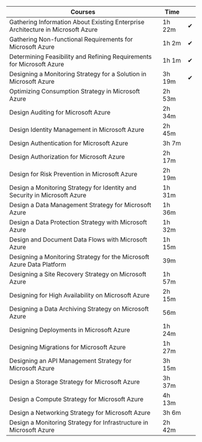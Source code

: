 
| Courses        | Time           |  |
| -------------  |-------------  | ----- |
|Gathering Information About Existing Enterprise Architecture in Microsoft Azure | 1h 22m | ✔ |
| Gathering Non-functional Requirements for Microsoft Azure| 1h 2m | ✔ |
| Determining Feasibility and Refining Requirements for Microsoft Azure| 1h 1m | ✔ |
| Designing a Monitoring Strategy for a Solution in Microsoft Azure| 3h 19m | ✔ |
| Optimizing Consumption Strategy in Microsoft Azure| 2h 53m | |
| Design Auditing for Microsoft Azure| 2h 34m | |
| Design Identity Management in Microsoft Azure| 2h 45m | |
| Design Authentication for Microsoft Azure| 3h 7m | |
| Design Authorization for Microsoft Azure| 2h 17m | |
| Design for Risk Prevention in Microsoft Azure| 2h 19m | |
| Design a Monitoring Strategy for Identity and Security in Microsoft Azure| 1h 31m | |
| Design a Data Management Strategy for Microsoft Azure| 1h 36m | |
| Design a Data Protection Strategy with Microsoft Azure| 1h 32m | |
| Design and Document Data Flows with Microsoft Azure| 1h 15m | |
| Designing a Monitoring Strategy for the Microsoft Azure Data Platform | 39m | |
| Designing a Site Recovery Strategy on Microsoft Azure| 1h 57m | |
| Designing for High Availability on Microsoft Azure| 2h 15m | |
| Designing a Data Archiving Strategy on Microsoft Azure | 56m | |
| Designing Deployments in Microsoft Azure| 1h 24m | |
| Designing Migrations for Microsoft Azure| 1h 27m | |
| Designing an API Management Strategy for Microsoft Azure| 3h 15m | |
| Design a Storage Strategy for Microsoft Azure| 3h 37m | |
| Design a Compute Strategy for Microsoft Azure| 4h 13m | |
| Design a Networking Strategy for Microsoft Azure| 3h 6m | |
| Design a Monitoring Strategy for Infrastructure in Microsoft Azure| 2h 42m | |